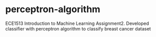 # perceptron-algorithm
ECE1513 Introduction to Machine Learning Assignment2. Developed classifier with perceptron algorithm to classify breast cancer dataset

